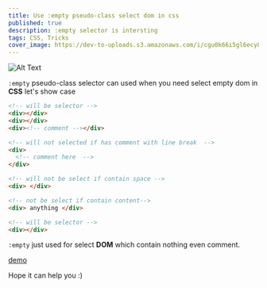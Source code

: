 ```yaml
---
title: Use :empty pseudo-class select dom in css
published: true
description: :empty selector is intersting
tags: CSS, Tricks
cover_image: https://dev-to-uploads.s3.amazonaws.com/i/cgu0k66i5gl6ecy8yv2g.jpg
---
```

![Alt Text](https://dev-to-uploads.s3.amazonaws.com/i/0gtdrx8oy7f4njg3c7j1.jpg)

`:empty` pseudo-class selector can used when you need select empty dom in **CSS** let's show case

```html
<!-- will be selector -->
<div></div>
<div></div>
<div><!-- comment --></div>

<!-- will not selected if has comment with line break  -->
<div>
  <!-- comment here  -->
</div>

<!-- will not be select if contain space -->
<div> </div>

<!-- not be select if contain content-->
<div> anything </div>

<!-- will be selector -->
<div></div>
```

`:empty` just used for select **DOM** which contain nothing even comment.

[demo](https://codepen.io/ihavecoke/pen/qBbNaOq)

Hope it can help you :)
